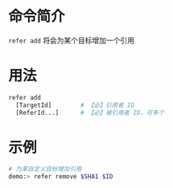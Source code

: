 # 命令简介 

`refer add` 将会为某个目标增加一个引用

# 用法

```bash
refer add 
  [TargetId]        # 【必】引用者 ID
  [ReferId...]      # 【必】被引用者 ID，可多个
```

# 示例
    
```bash
# 为某自定义目标增加引用
demo:> refer remove $SHA1 $ID
```
